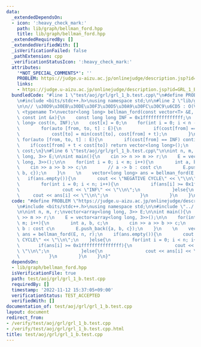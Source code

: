 ```yaml
---
data:
  _extendedDependsOn:
  - icon: ':heavy_check_mark:'
    path: lib/graph/bellman_ford.hpp
    title: lib/graph/bellman_ford.hpp
  _extendedRequiredBy: []
  _extendedVerifiedWith: []
  _isVerificationFailed: false
  _pathExtension: cpp
  _verificationStatusIcon: ':heavy_check_mark:'
  attributes:
    '*NOT_SPECIAL_COMMENTS*': ''
    PROBLEM: https://judge.u-aizu.ac.jp/onlinejudge/description.jsp?id=GRL_1_B
    links:
    - https://judge.u-aizu.ac.jp/onlinejudge/description.jsp?id=GRL_1_B
  bundledCode: "#line 1 \"test/aoj/grl/grl_1_b.test.cpp\"\n#define PROBLEM \"https://judge.u-aizu.ac.jp/onlinejudge/description.jsp?id=GRL_1_B\"\
    \n#include <bits/stdc++.h>\nusing namespace std;\n\n#line 2 \"lib/graph/bellman_ford.hpp\"\
    \n\n// \u30D9\u30EB\u30DE\u30F3\u30D5\u30A9\u30FC\u30C9\u6CD5 : O(VE)\ntemplate\
    \ <typename T>\nvector<long long> bellman_ford(const vector<T> &E, const int &n,\
    \ const int &x){\n    const long long INF = 0x1fffffffffffffff;\n    vector<long\
    \ long> cost(n, INF);\n    cost[x] = 0;\n    for(int i = 0; i < n - 1; i++){\n\
    \        for(auto [from, to, t] : E){\n            if(cost[from] == INF) continue;\n\
    \            cost[to] = min(cost[to], cost[from] + t);\n        }\n    }\n   \
    \ for(auto [from, to, t] : E){\n        if(cost[from] == INF) continue;\n    \
    \    if(cost[from] + t < cost[to]) return vector<long long>();\n    }\n    return\
    \ cost;\n}\n#line 6 \"test/aoj/grl/grl_1_b.test.cpp\"\n\nint n, m, r;\nvector<array<long\
    \ long, 3>> E;\n\nint main(){\n    cin >> n >> m >> r;\n    E = vector<array<long\
    \ long, 3>>();\n\n    for(int i = 0; i < m; i++){\n        int a, b, c;\n    \
    \    cin >> a >> b >> c;\n        // a -> b : cost c\n        E.push_back({a,\
    \ b, c});\n    }\n    \n    vector<long long> ans = bellman_ford(E, n, r);\n \
    \   if(ans.empty()){\n        cout << \"NEGATIVE CYCLE\" << \"\\n\";\n    }else{\n\
    \        for(int i = 0; i < n; i++){\n            if(ans[i] >= 0x1fffffffffffffff){\n\
    \                cout << \"INF\" << \"\\n\";\n            }else{\n           \
    \     cout << ans[i] << \"\\n\";\n            }\n        }\n    }\n}\n"
  code: "#define PROBLEM \"https://judge.u-aizu.ac.jp/onlinejudge/description.jsp?id=GRL_1_B\"\
    \n#include <bits/stdc++.h>\nusing namespace std;\n\n#include \"../../../lib/graph/bellman_ford.hpp\"\
    \n\nint n, m, r;\nvector<array<long long, 3>> E;\n\nint main(){\n    cin >> n\
    \ >> m >> r;\n    E = vector<array<long long, 3>>();\n\n    for(int i = 0; i <\
    \ m; i++){\n        int a, b, c;\n        cin >> a >> b >> c;\n        // a ->\
    \ b : cost c\n        E.push_back({a, b, c});\n    }\n    \n    vector<long long>\
    \ ans = bellman_ford(E, n, r);\n    if(ans.empty()){\n        cout << \"NEGATIVE\
    \ CYCLE\" << \"\\n\";\n    }else{\n        for(int i = 0; i < n; i++){\n     \
    \       if(ans[i] >= 0x1fffffffffffffff){\n                cout << \"INF\" <<\
    \ \"\\n\";\n            }else{\n                cout << ans[i] << \"\\n\";\n \
    \           }\n        }\n    }\n}"
  dependsOn:
  - lib/graph/bellman_ford.hpp
  isVerificationFile: true
  path: test/aoj/grl/grl_1_b.test.cpp
  requiredBy: []
  timestamp: '2022-11-12 15:37:05+09:00'
  verificationStatus: TEST_ACCEPTED
  verifiedWith: []
documentation_of: test/aoj/grl/grl_1_b.test.cpp
layout: document
redirect_from:
- /verify/test/aoj/grl/grl_1_b.test.cpp
- /verify/test/aoj/grl/grl_1_b.test.cpp.html
title: test/aoj/grl/grl_1_b.test.cpp
---
```

